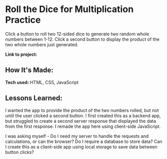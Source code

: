 # Roll the Dice for Multiplication Practice
Click a button to roll two 12-sided dice to generate two random whole numbers between 1-12. Click a second button to display the product of the two whole numbers just generated.

**Link to project:** 

## How It's Made:
**Tech used:** HTML, CSS, JavaScript

## Lessons Learned:
I wanted the app to provide the product of the two numbers rolled, but not until the user clicked a second button. I first created this as a backend app, but struggled to create a second server response that displayed the data from the first response. I remade the app here using client-side JavaScript.

I was asking myself - Do I need my server to handle the requests and calculations, or can the browser? Do I require a database to store data? Can I create this as a client-side app using local storage to save data between button clicks?

